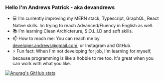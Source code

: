 ### Hello I'm Andrews Patrick - aka devandrews

- 💻 I’m currently improving my MERN stack, Typescript, GraphQL, React Native skills. Im trying to reach Advanced/Fluency in English as well.
- 📚 I’m learning Clean Archicterure, S.O.L.I.D and soft skills.
- 📫 How to reach me: You can reach me by developer.andrews@gmail.com, or Instagram and GitHub.
- ⚡ Fun fact: When I'm not developing for job, I'm learning for myself, because programming is like a hobbie to me too. It's great when you can work with what you like.

[![Anurag's GitHub stats](https://github-readme-stats.vercel.app/api?username=devandrews)](https://github.com/devandrews/github-readme-stats)

